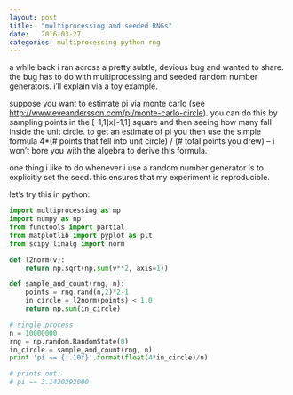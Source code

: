 ```yaml
---
layout: post
title:  "multiprocessing and seeded RNGs"
date:   2016-03-27
categories: multiprocessing python rng
---
```


a while back i ran across a pretty subtle, devious bug and wanted to share. the bug has to do with multiprocessing and seeded random number generators. i’ll explain via a toy example.

suppose you want to estimate pi via monte carlo (see http://www.eveandersson.com/pi/monte-carlo-circle). you can do this by sampling points in the [-1,1]x[-1,1] square and then seeing how many fall inside the unit circle. to get an estimate of pi you then use the simple formula 4*(# points that fell into unit circle) / (# total points you drew) – i won’t bore you with the algebra to derive this formula.

one thing i like to do whenever i use a random number generator is to explicitly set the seed. this ensures that my experiment is reproducible.

let’s try this in python:

```python
import multiprocessing as mp
import numpy as np
from functools import partial
from matplotlib import pyplot as plt
from scipy.linalg import norm

def l2norm(v):
    return np.sqrt(np.sum(v**2, axis=1))

def sample_and_count(rng, n):
    points = rng.rand(n,2)*2-1
    in_circle = l2norm(points) < 1.0
    return np.sum(in_circle)

# single process
n = 10000000
rng = np.random.RandomState(0)
in_circle = sample_and_count(rng, n)
print 'pi ~= {:.10f}'.format(float(4*in_circle)/n)

# prints out:
# pi ~= 3.1420292000
```
